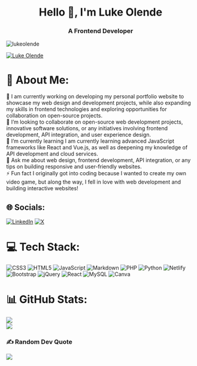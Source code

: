 
<h1 align="center">Hello 👋, I'm Luke Olende</h1>
<h3 align="center">A Frontend Developer</h3>

<p align="left"> <img src="https://komarev.com/ghpvc/?username=lukeolende&label=Profile%20views&color=0e75b6&style=flat" alt="lukeolende" /> </p>

<p align="left"> <a href="https://twitter.com/luke_olende" target="blank"><img src="https://img.shields.io/twitter/follow/luke_olende?logo=twitter&style=for-the-badge" alt="Luke Olende" /></a> </p>

# 💫 About Me:
🔭 I am currently working on developing my personal portfolio website to showcase my web design and development projects, while also expanding my skills in frontend technologies and exploring opportunities for collaboration on open-source projects.<br>👯 I’m looking to collaborate on open-source web development projects, innovative software solutions, or any initiatives involving frontend development, API integration, and user experience design.<br>🌱 I’m currently learning I am currently learning advanced JavaScript frameworks like React and Vue.js, as well as deepening my knowledge of API development and cloud services.<br>💬 Ask me about web design, frontend development, API integration, or any tips on building responsive and user-friendly websites.<br>⚡ Fun fact I originally got into coding because I wanted to create my own video game, but along the way, I fell in love with web development and building interactive websites!

## 🌐 Socials:
[![LinkedIn](https://img.shields.io/badge/LinkedIn-%230077B5.svg?logo=linkedin&logoColor=white)](https://linkedin.com/in/https://www.linkedin.com/in/luke-olende-2k/) [![X](https://img.shields.io/badge/X-black.svg?logo=X&logoColor=white)](https://x.com/https://x.com/Luke_Olende) 

# 💻 Tech Stack:
![CSS3](https://img.shields.io/badge/css3-%231572B6.svg?style=for-the-badge&logo=css3&logoColor=white) ![HTML5](https://img.shields.io/badge/html5-%23E34F26.svg?style=for-the-badge&logo=html5&logoColor=white) ![JavaScript](https://img.shields.io/badge/javascript-%23323330.svg?style=for-the-badge&logo=javascript&logoColor=%23F7DF1E) ![Markdown](https://img.shields.io/badge/markdown-%23000000.svg?style=for-the-badge&logo=markdown&logoColor=white) ![PHP](https://img.shields.io/badge/php-%23777BB4.svg?style=for-the-badge&logo=php&logoColor=white) ![Python](https://img.shields.io/badge/python-3670A0?style=for-the-badge&logo=python&logoColor=ffdd54) ![Netlify](https://img.shields.io/badge/netlify-%23000000.svg?style=for-the-badge&logo=netlify&logoColor=#00C7B7) ![Bootstrap](https://img.shields.io/badge/bootstrap-%238511FA.svg?style=for-the-badge&logo=bootstrap&logoColor=white) ![jQuery](https://img.shields.io/badge/jquery-%230769AD.svg?style=for-the-badge&logo=jquery&logoColor=white) ![React](https://img.shields.io/badge/react-%2320232a.svg?style=for-the-badge&logo=react&logoColor=%2361DAFB) ![MySQL](https://img.shields.io/badge/mysql-4479A1.svg?style=for-the-badge&logo=mysql&logoColor=white) ![Canva](https://img.shields.io/badge/Canva-%2300C4CC.svg?style=for-the-badge&logo=Canva&logoColor=white)

# 📊 GitHub Stats:
![](https://github-readme-streak-stats.herokuapp.com/?user=lukeolende&theme=dark&hide_border=true)<br/>
![](https://github-readme-stats.vercel.app/api/top-langs/?username=lukeolende&theme=dark&hide_border=true&include_all_commits=false&count_private=false&layout=compact)

### ✍️ Random Dev Quote
![](https://quotes-github-readme.vercel.app/api?type=horizontal&theme=radical)

